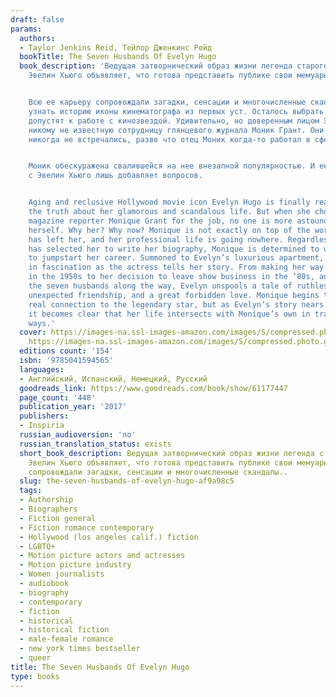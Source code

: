 ```yaml
---
draft: false
params:
  authors:
  - Taylor Jenkins Reid, Тейлор Дженкинс Рейд
  bookTitle: The Seven Husbands Of Evelyn Hugo
  book_description: 'Ведущая затворнический образ жизни легенда старого Голливуда
    Эвелин Хьюго объявляет, что готова представить публике свои мемуары.


    Всю ее карьеру сопровождали загадки, сенсации и многочисленные скандалы. Мир жаждет
    узнать историю иконы кинематографа из первых уст. Осталось выбрать человека, которого
    допустят к работе с кинозвездой. Удивительно, но доверенным лицом Эвелин выбирает
    никому не известную сотрудницу глянцевого журнала Моник Грант. Они не знакомы,
    никогда не встречались, разве что отец Моник когда-то работал в сфере кино.


    Моник обескуражена свалившейся на нее внезапной популярностью. И ее первая встреча
    с Эвелин Хьюго лишь добавляет вопросов.


    Aging and reclusive Hollywood movie icon Evelyn Hugo is finally ready to tell
    the truth about her glamorous and scandalous life. But when she chooses unknown
    magazine reporter Monique Grant for the job, no one is more astounded than Monique
    herself. Why her? Why now? Monique is not exactly on top of the world. Her husband
    has left her, and her professional life is going nowhere. Regardless of why Evelyn
    has selected her to write her biography, Monique is determined to use this opportunity
    to jumpstart her career. Summoned to Evelyn’s luxurious apartment, Monique listens
    in fascination as the actress tells her story. From making her way to Los Angeles
    in the 1950s to her decision to leave show business in the ‘80s, and, of course,
    the seven husbands along the way, Evelyn unspools a tale of ruthless ambition,
    unexpected friendship, and a great forbidden love. Monique begins to feel a very
    real connection to the legendary star, but as Evelyn’s story nears its conclusion,
    it becomes clear that her life intersects with Monique’s own in tragic and irreversible
    ways.'
  cover: https://images-na.ssl-images-amazon.com/images/S/compressed.photo.goodreads.com/books/1653682965i/61177447.jpg,
    https://images-na.ssl-images-amazon.com/images/S/compressed.photo.goodreads.com/books/1664458703i/32620332.jpg
  editions count: '154'
  isbn: '9785041594565'
  languages:
  - Английский, Испанский, Немецкий, Русский
  goodreads_link: https://www.goodreads.com/book/show/61177447
  page_count: '448'
  publication_year: '2017'
  publishers:
  - Inspiria
  russian_audioversion: 'no'
  russian_translation_status: exists
  short_book_description: Ведущая затворнический образ жизни легенда старого Голливуда
    Эвелин Хьюго объявляет, что готова представить публике свои мемуары.Всю ее карьеру
    сопровождали загадки, сенсации и многочисленные скандалы..
  slug: the-seven-husbands-of-evelyn-hugo-af9a98c5
  tags:
  - Authorship
  - Biographers
  - Fiction general
  - Fiction romance contemporary
  - Hollywood (los angeles calif.) fiction
  - LGBTQ+
  - Motion picture actors and actresses
  - Motion picture industry
  - Women journalists
  - audiobook
  - biography
  - contemporary
  - fiction
  - historical
  - historical fiction
  - male-female romance
  - new york times bestseller
  - queer
title: The Seven Husbands Of Evelyn Hugo
type: books
---
```

